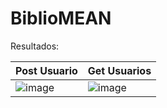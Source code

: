 # BiblioMEAN

Resultados:

| Post Usuario  | Get Usuarios |
| ------------- | ------------ |
| ![image](https://user-images.githubusercontent.com/49110761/153951845-ee980228-8b75-42e4-b7f8-e4d5c66017d3.png) | ![image](https://user-images.githubusercontent.com/49110761/153951957-c383346e-dbf6-422a-84ff-f0a0c3aca73e.png) |

